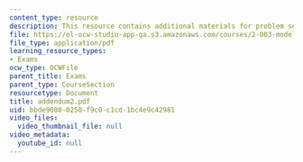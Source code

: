 ```yaml
---
content_type: resource
description: This resource contains additional materials for problem set 2's solution.
file: https://ol-ocw-studio-app-qa.s3.amazonaws.com/courses/2-003-modeling-dynamics-and-control-i-spring-2005/bbde90800250f9c0c1cd1bc4e9c42981_addendum2.pdf
file_type: application/pdf
learning_resource_types:
- Exams
ocw_type: OCWFile
parent_title: Exams
parent_type: CourseSection
resourcetype: Document
title: addendum2.pdf
uid: bbde9080-0250-f9c0-c1cd-1bc4e9c42981
video_files:
  video_thumbnail_file: null
video_metadata:
  youtube_id: null
---
```


